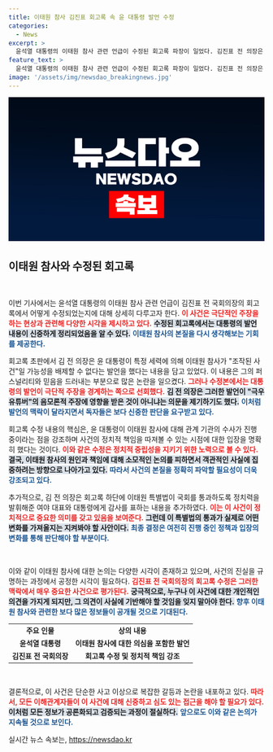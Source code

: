 ```yaml
---
title: 이태원 참사 김진표 회고록 속 윤 대통령 발언 수정
categories:
  - News
excerpt: >
  윤석열 대통령의 이태원 참사 관련 언급이 수정된 회고록 파장이 일었다. 김진표 전 의장은 초판에서 ‘조작 가능성’을 강조하다가 2쇄본에서는 ‘극단적 주장’으로 변경하며 논란에 휘말렸다. 시민들의 반응은? 클릭해 확인하세요!
feature_text: >
  윤석열 대통령의 이태원 참사 관련 언급이 수정된 회고록 파장이 일었다. 김진표 전 의장은 초판에서 ‘조작 가능성’을 강조하다가 2쇄본에서는 ‘극단적 주장’으로 변경하며 논란에 휘말렸다. 시민들의 반응은? 클릭해 확인하세요!
image: '/assets/img/newsdao_breakingnews.jpg'
---
```


<p><img src="/assets/img/newsdao_breakingnews.jpg" alt="koreaapp 속보" /></p>

<h2 data-ke-size="size26">이태원 참사와 수정된 회고록</h2>

<p data-ke-size="size16">&nbsp;</p>

<p>이번 기사에서는 윤석열 대통령의 이태원 참사 관련 언급이 김진표 전 국회의장의 회고록에서 어떻게 수정되었는지에 대해 상세히 다루고자 한다. <b><span style="color: #ee2323;">이 사건은 극단적인 주장을 하는 현상과 관련해 다양한 시각을 제시하고 있다.</span></b> <b><span style="background-color: #21538527;">수정된 회고록에서는 대통령의 발언 내용이 신중하게 정리되었음을 알 수 있다.</span></b> <b><span style="color: #1a5490;">이태원 참사의 본질을 다시 생각해보는 기회를 제공한다.</span></b></p>

<p>회고록 초판에서 김 전 의장은 윤 대통령이 특정 세력에 의해 이태원 참사가 "조작된 사건"일 가능성을 배제할 수 없다는 발언을 했다는 내용을 담고 있었다. 이 내용은 그의 퍼스널리티와 믿음을 드러내는 부분으로 많은 논란을 일으켰다. <b><span style="color: #ee2323;">그러나 수정본에서는 대통령의 발언이 극단적 주장을 경계하는 쪽으로 선회했다.</span></b> <b><span style="background-color: #21538527;">김 전 의장은 그러한 발언이 "극우 유튜버"의 음모론적 주장에 영향을 받은 것이 아니냐는 의문을 제기하기도 했다.</span></b> <b><span style="color: #1a5490;">이처럼 발언의 맥락이 달라지면서 독자들은 보다 신중한 판단을 요구받고 있다.</span></b></p>

<p>회고록 수정 내용의 핵심은, 윤 대통령이 이태원 참사에 대해 관계 기관의 수사가 진행 중이라는 점을 강조하며 사건의 정치적 책임을 따져볼 수 있는 시점에 대한 입장을 명확히 했다는 것이다. <b><span style="color: #ee2323;">이와 같은 수정은 정치적 중립성을 지키기 위한 노력으로 볼 수 있다.</span></b> <b><span style="background-color: #21538527;">결국, 이태원 참사의 원인과 책임에 대해 소모적인 논의를 피하면서 객관적인 사실에 집중하려는 방향으로 나아가고 있다.</span></b> <b><span style="color: #1a5490;">따라서 사건의 본질을 정확히 파악할 필요성이 더욱 강조되고 있다.</span></b></p>

<p>추가적으로, 김 전 의장은 회고록 하단에 이태원 특별법이 국회를 통과하도록 정치력을 발휘해준 여야 대표와 대통령에게 감사를 표하는 내용을 추가하였다. <b><span style="color: #ee2323;">이는 이 사건이 정치적으로 중요한 의미를 갖고 있음을 보여준다.</span></b> <b><span style="background-color: #21538527;">그런데 이 특별법의 통과가 실제로 어떤 변화를 가져올지는 지켜봐야 할 사안이다.</span></b> <b><span style="color: #1a5490;">최종 결정은 여전히 진행 중인 정책과 입장의 변화를 통해 판단해야 할 부분이다.</span></b></p>

<p data-ke-size="size16">&nbsp;</p>

<p>이와 같이 이태원 참사에 대한 논의는 다양한 시각이 존재하고 있으며, 사건의 진실을 규명하는 과정에서 공정한 시각이 필요하다. <b><span style="color: #ee2323;">김진표 전 국회의장의 회고록 수정은 그러한 맥락에서 매우 중요한 사건으로 평가된다.</span></b> <b><span style="background-color: #21538527;">궁극적으로, 누구나 이 사건에 대한 개인적인 의견을 가지게 되지만, 그 의견이 사실에 기반해야 할 것임을 잊지 말아야 한다.</span></b> <b><span style="color: #1a5490;">향후 이태원 참사와 관련한 보다 많은 정보들이 공개될 것으로 기대된다.</span></b></p>

<table>
   <tr>
      <td style="text-align: center; height: 17px;"><b>주요 인물</b></td>
      <td style="text-align: center; height: 17px;"><b>상의 내용</b></td>
   </tr>
   <tr>
      <td style="text-align: center; height: 17px;"><b>윤석열 대통령</b></td>
      <td style="text-align: center; height: 17px;"><b>이태원 참사에 대한 의심을 포함한 발언</b></td>
   </tr>
   <tr>
      <td style="text-align: center; height: 17px;"><b>김진표 전 국회의장</b></td>
      <td style="text-align: center; height: 17px;"><b>회고록 수정 및 정치적 책임 강조</b></td>
   </tr>
</table>

<p data-ke-size="size16">&nbsp;</p> 

<p>결론적으로, 이 사건은 단순한 사고 이상으로 복잡한 갈등과 논란을 내포하고 있다. <b><span style="color: #ee2323;">따라서, 모든 이해관계자들이 이 사건에 대해 신중하고 심도 있는 접근을 해야 할 필요가 있다.</span></b> <b><span style="background-color: #21538527;">이처럼 모든 정보가 공론화되고 검증되는 과정이 절실하다.</span></b> <b><span style="color: #1a5490;">앞으로도 이와 같은 논의가 지속될 것으로 보인다.</span></b></p>
실시간 뉴스 속보는, <a href="https://newsdao.kr" rel="dofollow">https://newsdao.kr</a>



